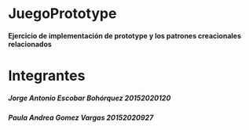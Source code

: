 # JuegoPrototype
#### Ejercicio de implementación de prototype y los patrones creacionales relacionados
# Integrantes
##### Jorge Antonio Escobar Bohórquez 20152020120
##### Paula Andrea Gomez Vargas 20152020927
